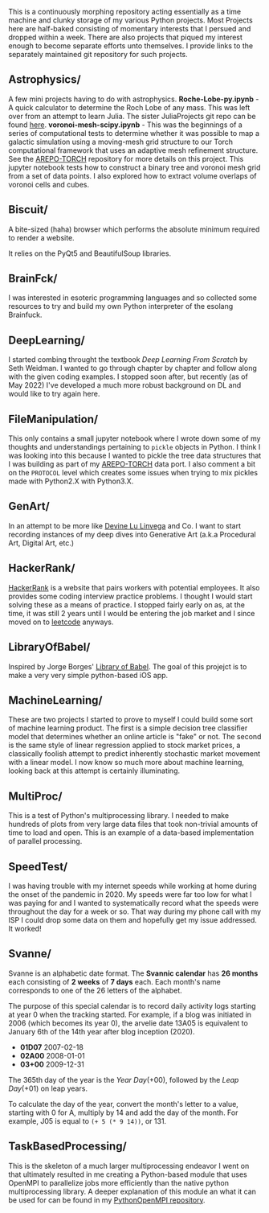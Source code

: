 This is a continuously morphing repository acting essentially as a time machine and clunky storage of my various Python projects. Most Projects here are half-baked consisting of momentary interests that I persued and dropped within a week. There are also projects that piqued my interest enough to become separate efforts unto themselves. I provide links to the separately maintained git repository for such projects.

## Astrophysics/
A few mini projects having to do with astrophysics.
  **Roche-Lobe-py.ipynb** - A quick calculator to determine the Roch Lobe of any mass. This was left over from an attempt to learn Julia. The sister JuliaProjects git repo can be found [here](https://github.com/seanlabean/JuliaProjects).
  **voronoi-mesh-scipy.ipynb** - This was the beginnings of a series of computational tests to determine whether it was possible to map a galactic simulation using a moving-mesh grid structure to our Torch computational framework that uses an adaptive mesh refinement structure. See the [AREPO-TORCH](https://github.com/seanlabean/AREPO-TORCH) repository for more details on this project. This jupyter notebook tests how to construct a binary tree and voronoi mesh grid from a set of data points. I also explored how to extract volume overlaps of voronoi cells and cubes.

## Biscuit/

A bite-sized (haha) browser which performs the absolute minimum required to render a website.

It relies on the PyQt5 and BeautifulSoup libraries.

## BrainFck/
I was interested in esoteric programming languages and so collected some resources to try and build my own Python interpreter of the esolang Brainfuck.

## DeepLearning/
I started combing throught the textbook *Deep Learning From Scratch* by Seth Weidman. I wanted to go through chapter by chapter and follow along with the given coding examples. I stopped soon after, but recently (as of May 2022) I've developed a much more robust background on DL and would like to try again here.

## FileManipulation/
This only contains a small jupyter notebook where I wrote down some of my thoughts and understandings pertaining to `pickle` objects in Python. I think I was looking into this because I wanted to pickle the tree data structures that I was building as part of my [AREPO-TORCH](https://github.com/seanlabean/AREPO-TORCH) data port. I also comment a bit on the `PROTOCOL` level which creates some issues when trying to mix pickles made with Python2.X with Python3.X.

## GenArt/
In an attempt to be more like [Devine Lu Linvega](100r.co) and Co. I want to start recording instances of my deep dives into Generative Art (a.k.a Procedural Art, Digital Art, etc.)

## HackerRank/
[HackerRank](https://www.hackerrank.com/) is a website that pairs workers with potential employees. It also provides some coding interview practice problems. I thought I would start solving these as a means of practice. I stopped fairly early on as, at the time, it was still 2 years until I would be entering the job market and I since moved on to [leetcode](https://leetcode.com/) anyways.

## LibraryOfBabel/
Inspired by Jorge Borges' [Library of Babel](https://en.wikipedia.org/wiki/The_Library_of_Babel). The goal of this projejct is to make a very very simple python-based iOS app.

## MachineLearning/
These are two projects I started to prove to myself I could build some sort of machine learning product. The first is a simple decision tree classifier model that determines whether an online article is "fake" or not. The second is the same style of linear regression applied to stock market prices, a classically foolish attempt to predict inherently stochastic market movement with a linear model. I now know so much more about machine learning, looking back at this attempt is certainly illuminating.

## MultiProc/
This is a test of Python's multiprocessing library. I needed to make hundreds of plots from very large data files that took non-trivial amounts of time to load and open. This is an example of a data-based implementation of parallel processing.

## SpeedTest/
I was having trouble with my internet speeds while working at home during the onset of the pandemic in 2020. My speeds were far too low for what I was paying for and I wanted to systematically record what the speeds were throughout the day for a week or so. That way during my phone call with my ISP I could drop some data on them and hopefully get my issue addressed. It worked!

## Svanne/

Svanne is an alphabetic date format. The **Svannic calendar** has **26 months** each consisting of **2 weeks** of **7 days** each. Each month's name corresponds to one of the 26 letters of the alphabet.

The purpose of this special calendar is to record daily activity logs starting at year 0 when the tracking started. For example, if a blog was initiated in 2006 (which becomes its year 0), the arvelie date 13A05 is equivalent to January 6th of the 14th year after blog inception (2020).

* **01D07** 2007-02-18
* **02A00** 2008-01-01
* **03+00** 2009-12-31

The 365th day of the year is the *Year Day*(+00), followed by the *Leap Day*(+01) on leap years.

To calculate the day of the year, convert the month's letter to a value, starting with 0 for A, multiply by 14 and add the day of the month. For example, J05 is equal to `(+ 5 (* 9 14))`, or 131.

## TaskBasedProcessing/
This is the skeleton of a much larger multiprocessing endeavor I went on that ultimately resulted in me creating a Python-based module that uses OpenMPI to parallelize jobs more efficiently than the native python multiprocessing library. A deeper explanation of this module an what it can be used for can be found in my [PythonOpenMPI repository](https://github.com/seanlabean/PythonOpenMPI).